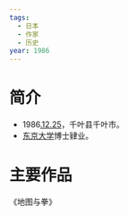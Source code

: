 ```yaml
---
tags:
  - 日本
  - 作家
  - 历史
year: 1986
---
```

# 简介

- 1986[.12.25](2024-12-25.md)，千叶县千叶市。
- [东京大学](东京大学.md)博士肄业。
# 主要作品

《地图与拳》